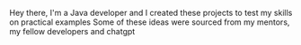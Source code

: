 Hey there, I'm a Java developer and I created these projects to test my skills on practical examples
Some of these ideas were sourced from my mentors, my fellow developers and chatgpt

